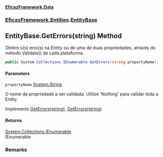 #### [EficazFramework.Data](EficazFrameworkData.md 'EficazFramework Data')
### [EficazFramework.Entities](EficazFrameworkData.md#EficazFramework.Entities 'EficazFramework.Entities').[EntityBase](EficazFramework.Entities/EntityBase.md 'EficazFramework.Entities.EntityBase')

## EntityBase.GetErrors(string) Method

Obtém o(s) erro(s) na Entity ou de uma de duas propriedades, através do método Validate() de cada plataforma.

```csharp
public System.Collections.IEnumerable GetErrors(string propertyName);
```
#### Parameters

<a name='EficazFramework.Entities.EntityBase.GetErrors(string).propertyName'></a>

`propertyName` [System.String](https://docs.microsoft.com/en-us/dotnet/api/System.String 'System.String')

O nome da propriedade a ser validada. Utilize 'Nothing' para validar toda a Entity.

Implements [GetErrors(string)](https://docs.microsoft.com/en-us/dotnet/api/System.ComponentModel.INotifyDataErrorInfo.GetErrors#System_ComponentModel_INotifyDataErrorInfo_GetErrors_System_String_ 'System.ComponentModel.INotifyDataErrorInfo.GetErrors(System.String)'), [GetErrors(string)](https://docs.microsoft.com/en-us/dotnet/api/EficazFramework.Entities.IEntity.GetErrors#EficazFramework_Entities_IEntity_GetErrors_System_String_ 'EficazFramework.Entities.IEntity.GetErrors(System.String)')

#### Returns
[System.Collections.IEnumerable](https://docs.microsoft.com/en-us/dotnet/api/System.Collections.IEnumerable 'System.Collections.IEnumerable')  
IEnumerable

### Remarks